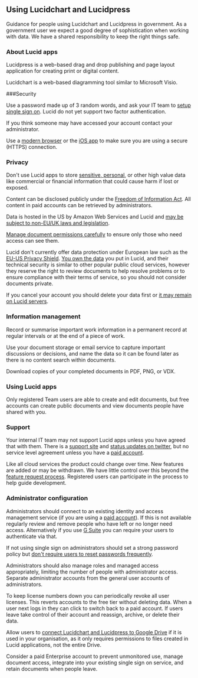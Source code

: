 ## Using Lucidchart and Lucidpress

Guidance for people using Lucidchart and Lucidpress in government. As a government user we expect a good degree of sophistication when working with data. We have a shared responsibility to keep the right things safe.

### About Lucid apps

Lucidpress is a web-based drag and drop publishing and page layout application for creating print or digital content.

Lucidchart is a web-based diagramming tool similar to Microsoft Visio.

###Security

Use a password made up of 3 random words, and ask your IT team to [setup single sign on](https://lucidchart.zendesk.com/hc/en-us/articles/207300096-Lucidchart-and-SAML). Lucid do not yet support two factor authentication.

If you think someone may have accessed your account contact your administrator.

Use a [modern browser](https://whatbrowser.org) or the [iOS app](https://lucidchart.zendesk.com/hc/en-us/articles/207300176-iOS-10-Lucidchart-App-Quickview) to make sure you are using a secure (HTTPS) connection.

### Privacy

Don't use Lucid apps to store [sensitive, personal](https://ico.org.uk/for-organisations/guide-to-data-protection/key-definitions/), or other high value data like commercial or financial information that could cause harm if lost or exposed.

Content can be disclosed publicly under the [Freedom of Information Act](https://ico.org.uk/for-organisations/guide-to-freedom-of-information/what-is-the-foi-act/). All content in paid accounts can be retrieved by administrators.

Data is hosted in the US by Amazon Web Services and Lucid and [may be subject to non-EU/UK laws and legislation](https://www.lucidchart.com/pages/privacy). 

[Manage document permissions carefully](https://lucidchart.zendesk.com/hc/en-us/articles/207300466-Share-Files-and-Folders) to ensure only those who need access can see them.

Lucid don't currently offer data protection under European law such as the [EU-US Privacy Shield](https://www.privacyshield.gov/welcome). [You own the data](https://www.lucidchart.com/pages/product_secure) you put in Lucid, and their technical security is similar to other popular public cloud services, however they reserve the right to review documents to help resolve problems or to ensure compliance with their terms of service, so you should not consider documents private.

If you cancel your account you should delete your data first or [it may remain on Lucid servers](https://www.lucidchart.com/pages/tos).

### Information management

Record or summarise important work information in a permanent record at regular intervals or at the end of a piece of work.

Use your document storage or email service to capture important discussions or decisions, and name the data so it can be found later as there is no content search within documents.

Download copies of your completed documents in PDF, PNG, or VDX.

### Using Lucid apps

Only registered Team users are able to create and edit documents, but free accounts can create public documents and view documents people have shared with you.

### Support

Your internal IT team may not support Lucid apps unless you have agreed that with them.  There is a [support site](https://lucidchart.zendesk.com) and [status updates on twitter](https://twitter.com/lucidchart), but no service level agreement unless you have a [paid account](https://www.lucidchart.com/users/registerLevel). 

Like all cloud services the product could change over time.  New features are added or may be withdrawn.  We have little control over this beyond the [feature request process](https://lucidchart.zendesk.com/forums/21398513-Current-Feature-Requests). Registered users can participate in the process to help guide development.

### Administrator configuration

Administrators should connect to an existing identity and access management service (if you are using a [paid account](https://www.lucidchart.com/pages/enterprise)). If this is not available regularly review and remove people who have left or no longer need access. Alternatively if you use [G Suite](https://gsuite.google.com/) you can require your users to authenticate via that.

If not using single sign on administrators should set a strong password policy but [don't require users to reset passwords frequently](https://www.ncsc.gov.uk/blog-post/your-password-expiry-policy-may-have-reached-its-expiry-date).

Administrators should also manage roles and managed access appropriately, limiting the number of people with administrator access.  Separate administrator accounts from the general user accounts of administrators.

To keep license numbers down you can periodically revoke all user licenses. This reverts accounts to the free tier without deleting data. When a user next logs in they can click to switch back to a paid account. If users leave take control of their account and reassign, archive, or delete their data.

Allow users to [connect Lucidchart and Lucidpress to Google Drive](https://lucidchart.zendesk.com/hc/en-us/articles/207300016-Lucidchart-in-Google-Drive) if it is used in your organisation, as it only requires permissions to files created in Lucid applications, not the entire Drive.

Consider a paid Enterprise account to prevent unmonitored use, manage document access, integrate into your existing single sign on service, and retain documents when people leave.
